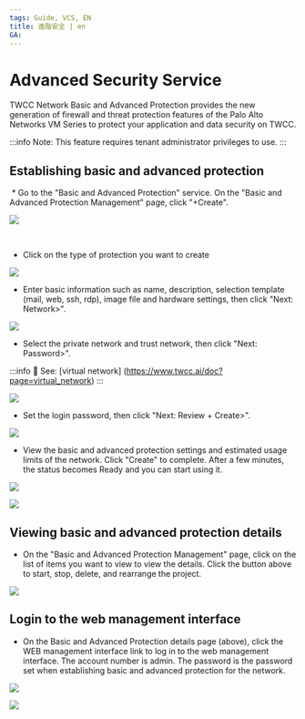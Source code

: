 ```yaml
---
tags: Guide, VCS, EN
title: 進階安全 | en
GA:
---
```


# Advanced Security Service

TWCC Network Basic and Advanced Protection provides the new generation of firewall and threat protection features of the Palo Alto Networks VM Series to protect your application and data security on TWCC.

:::info
Note: This feature requires tenant administrator privileges to use.
:::


## Establishing basic and advanced protection

 * Go to the "Basic and Advanced Protection" service. On the "Basic and Advanced Protection Management" page, click "+Create".

![](https://cos.twcc.ai/SYS-MANUAL/uploads/upload_095d1e79a497aa585f130c0b59dc7c1d.png)

 
* Click on the type of protection you want to create

![](https://cos.twcc.ai/SYS-MANUAL/uploads/upload_2f9fb2788f1ba4bd8957d0b4efc2162f.png)


* Enter basic information such as name, description, selection template (mail, web, ssh, rdp), image file and hardware settings, then click "Next: Network>".

![](https://cos.twcc.ai/SYS-MANUAL/uploads/upload_538fa41cd04c169d4ec59bac9176dd4d.png)



* Select the private network and trust network, then click "Next: Password>".

:::info
:book: See: [virtual network] (https://www.twcc.ai/doc?page=virtual_network)
:::

![](https://cos.twcc.ai/SYS-MANUAL/uploads/upload_65cb8a5e4c915eeaf8b13eb065415bc3.png)



* Set the login password, then click "Next: Review + Create>".

![](https://cos.twcc.ai/SYS-MANUAL/uploads/upload_1e051b3d52c498285091aa4c234282ca.png)



* View the basic and advanced protection settings and estimated usage limits of the network. Click "Create" to complete. After a few minutes, the status becomes Ready and you can start using it.

![](https://cos.twcc.ai/SYS-MANUAL/uploads/upload_32ad57f6bdcc45723ddf0924690c66a7.png)


![](https://cos.twcc.ai/SYS-MANUAL/uploads/upload_2bad2d58cd59dcaf9370c538935c9e42.png)




## Viewing basic and advanced protection details

* On the "Basic and Advanced Protection Management" page, click on the list of items you want to view to view the details. Click the button above to start, stop, delete, and rearrange the project.

![](https://cos.twcc.ai/SYS-MANUAL/uploads/upload_df5a619d395293b4468d154771a202e1.png)




## Login to the web management interface

* On the Basic and Advanced Protection details page (above), click the WEB management interface link to log in to the web management interface. The account number is admin. The password is the password set when establishing basic and advanced protection for the network.

![](https://cos.twcc.ai/SYS-MANUAL/uploads/upload_89be1c00327863129b8ecbe51508a19e.png)


![](https://cos.twcc.ai/SYS-MANUAL/uploads/upload_6b94f3ff94425e994e486cfa17cb8068.png)